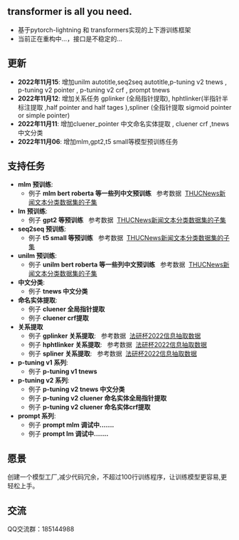 
## transformer is all you need.
- 基于pytorch-lightning 和 transformers实现的上下游训练框架
- 当前正在重构中...，接口是不稳定的...

## 更新
- <strong>2022年11月15</strong>: 增加unilm autotitle,seq2seq autotitle,p-tuning v2 tnews , p-tuning v2 pointer , p-tuning v2 crf , prompt tnews
- <strong>2022年11月12</strong>: 增加关系任务 gplinker (全局指针提取), hphtlinker(半指针半标注提取 ,half pointer and half tages ),spliner (全指针提取 sigmoid pointer or simple pointer)
- <strong>2022年11月11</strong>: 增加cluener_pointer 中文命名实体提取 , cluener crf ,tnews 中文分类
- <strong>2022年11月06</strong>: 增加mlm,gpt2,t5 small等模型预训练任务



## 支持任务
- <strong>mlm 预训练</strong>:
  - 例子 <strong>mlm bert roberta 等一些列中文预训练</strong> &nbsp;&nbsp;参考数据&nbsp;&nbsp;[THUCNews新闻文本分类数据集的子集](https://pan.baidu.com/s/1eS-QZpWbWfKtdQE4uvzBrA?pwd=1234)
- <strong>lm 预训练</strong>:
  - 例子 <strong>gpt2 等预训练</strong> &nbsp;&nbsp;参考数据&nbsp;&nbsp;[THUCNews新闻文本分类数据集的子集](https://pan.baidu.com/s/1eS-QZpWbWfKtdQE4uvzBrA?pwd=1234)
- <strong>seq2seq 预训练</strong>:
  - 例子 <strong>t5 small 等预训练</strong> &nbsp;&nbsp;参考数据&nbsp;&nbsp;[THUCNews新闻文本分类数据集的子集](https://pan.baidu.com/s/1eS-QZpWbWfKtdQE4uvzBrA?pwd=1234)
- <strong>unilm 预训练</strong>: 
  - 例子 <strong>unilm bert roberta 等一些列中文预训练</strong> &nbsp;&nbsp;参考数据&nbsp;&nbsp;[THUCNews新闻文本分类数据集的子集](https://pan.baidu.com/s/1eS-QZpWbWfKtdQE4uvzBrA?pwd=1234)
- <strong>中文分类</strong>:
  - 例子 <strong>tnews 中文分类</strong>
- <strong>命名实体提取</strong>: 
  - 例子 <strong>cluener 全局指针提取</strong>
  - 例子 <strong>cluener crf提取</strong>
- <strong>关系提取</strong>
  - 例子 <strong>gplinker 关系提取</strong>: &nbsp;&nbsp;参考数据&nbsp;&nbsp;[法研杯2022信息抽取数据](https://github.com/ssbuild/cail2022-info-extract)
  - 例子 <strong>hphtlinker 关系提取</strong>: &nbsp;&nbsp;参考数据&nbsp;&nbsp;[法研杯2022信息抽取数据](https://github.com/ssbuild/cail2022-info-extract)
  - 例子 <strong>spliner 关系提取</strong>: &nbsp;&nbsp;参考数据&nbsp;&nbsp;[法研杯2022信息抽取数据](https://github.com/ssbuild/cail2022-info-extract)
- <strong>p-tuning v1 系列</strong>: 
  - 例子 <strong>p-tuning v1 tnews</strong>
- <strong>p-tuning v2 系列</strong>: 
  - 例子 <strong>p-tuning v2 tnews 中文分类</strong>
  - 例子 <strong>p-tuning v2 cluener 命名实体全局指针提取</strong>
  - 例子 <strong>p-tuning v2 cluener 命名实体crf提取</strong>
- <strong>prompt 系列</strong>:
  - 例子 <strong>prompt mlm 调试中.......</strong>
  - 例子 <strong>prompt lm  调试中.......</strong>

  
## 愿景
创建一个模型工厂,减少代码冗余，不超过100行训练程序，让训练模型更容易,更轻松上手。

## 交流
QQ交流群：185144988
